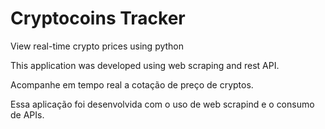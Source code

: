 # Cryptocoins Tracker
View real-time crypto prices using python

This application was developed using web scraping and rest API.

Acompanhe em tempo real a cotação de preço de cryptos.

Essa aplicação foi desenvolvida com o uso de web scrapind e o consumo de APIs.
